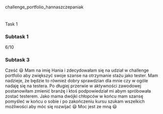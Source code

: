  
 ###### 
 <p align="justify">
challenge_portfolio_hannaszczepaniak
</p>
 
 # 
 <p algin="jusify">
 Task 1
</p>

### Subtask 1

6/10

### Subtask 3

Cześć :smiley: Mam na imię Hania i zdecydowałam się na udział w challenge portfolio aby zwiększyć swoje szanse na otrzymanie stażu jako tester. Mam nadzieje, że będzie to również dobry sprawdzian dla mnie czy w ogóle nadaję się na testera. Po długiej przerwie w aktywności zawodowej postanowiłam zmienić branżę i ktoś podpowiedział mi abym spróbowała zostać testerem. Jako mama dwójki chłopców w końcu mam szansę pomyśleć w końcu o sobie i po zakończeniu kursu szukam wszelkich możliwości aby móc się rozwijać :smiley: Moc jest ze mną :smiley:
